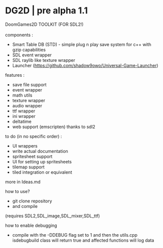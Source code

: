 # DG2D | pre alpha 1.1
DoomGames2D TOOLKIT (FOR SDL2!)
<br>
<br>
components :<br>
-  Smart Table DB (STD) - simple plug n play save system for c++ with gzip capabilities
-  SDL event wrapper
-  SDL raylib like texture wrapper
-  Launcher (https://github.com/shadow9owo/Universal-Game-Launcher)

features :
- save file support
- event wrapper
- math utils
- texture wrapper
- audio wrapper
- ttf wrapper
- ini wrapper
- deltatime
- web support (emscripten) thanks to sdl2

to do (in no specific order) :
- UI wrappers
- write actual documentation
- spritesheet support
- UI for setting up spritesheets
- tilemap support
- tiled integration or equivalent

more in Ideas.md

how to use?
- git clone repository
- and compile

(requires SDL2,SDL_image,SDL_mixer,SDL_ttf)

how to enable debugging
- compile with the -DDEBUG flag set to 1 and then the utils.cpp isdebugbuild class will return true and affected functions will log data
